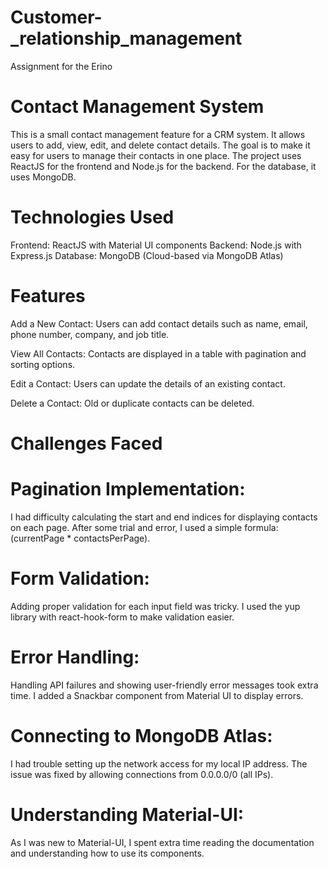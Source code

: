 # Customer-_relationship_management
Assignment for the Erino

# Contact Management System
This is a small contact management feature for a CRM system. It allows users to add, view, edit, and delete contact details. The goal is to make it easy for users to manage their contacts in one place. The project uses ReactJS for the frontend and Node.js for the backend. For the database, it uses MongoDB.


# Technologies Used
Frontend: ReactJS with Material UI components
Backend: Node.js with Express.js
Database: MongoDB (Cloud-based via MongoDB Atlas)


# Features

Add a New Contact:
Users can add contact details such as name, email, phone number, company, and job title.

View All Contacts:
Contacts are displayed in a table with pagination and sorting options.

Edit a Contact:
Users can update the details of an existing contact.

Delete a Contact:
Old or duplicate contacts can be deleted.



# Challenges Faced

# Pagination Implementation:

I had difficulty calculating the start and end indices for displaying contacts on each page.
After some trial and error, I used a simple formula: (currentPage * contactsPerPage).

# Form Validation:

Adding proper validation for each input field was tricky.
I used the yup library with react-hook-form to make validation easier.

# Error Handling:

Handling API failures and showing user-friendly error messages took extra time.
I added a Snackbar component from Material UI to display errors.

# Connecting to MongoDB Atlas:

I had trouble setting up the network access for my local IP address.
The issue was fixed by allowing connections from 0.0.0.0/0 (all IPs).

# Understanding Material-UI:

As I was new to Material-UI, I spent extra time reading the documentation and understanding how to use its components.



